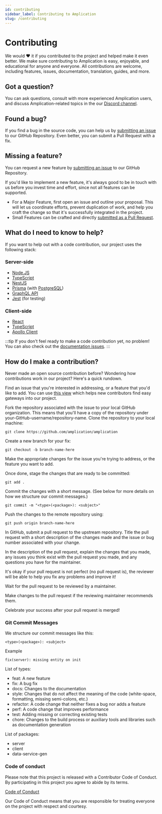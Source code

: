 ```yaml
---
id: contributing
sidebar_label: Contributing to Amplication
slug: /contributing
---
```


# Contributing

We would ❤️ it if you contributed to the project and helped make it even better.
We make sure contributing to Amplication is easy, enjoyable, and educational for anyone and everyone. All contributions are welcome, including features, issues, documentation, translation, guides, and more.

## Got a question?

You can ask questions, consult with more experienced Amplication users, and discuss Amplication-related topics in the our [Discord channel](https://discord.gg/b8MrjU6).

## Found a bug?

If you find a bug in the source code, you can help us by [submitting an issue](https://github.com/amplication/amplication/issues/new?assignees=&labels=type%3A%20bug&template=bug_report.md&title=) to our GitHub Repository. Even better, you can submit a Pull Request with a fix.

## Missing a feature?

You can request a new feature by [submitting an issue](https://github.com/amplication/amplication/issues/new?assignees=&labels=type%3A%20feature%20request&template=feature_request.md&title=) to our GitHub Repository.

If you'd like to implement a new feature, it's always good to be in touch with us before you invest time and effort, since not all features can be supported. 

- For a Major Feature, first open an issue and outline your proposal. This will let us coordinate efforts, prevent duplication of work, and help you craft the change so that it's successfully integrated in the project. 
- Small Features can be crafted and directly [submitted as a Pull Request](#submit-pr).

## What do I need to know to help?

If you want to help out with a code contribution, our project uses the following stack:

### Server-side

- [Node.JS](https://nodejs.org/)
- [TypeScript](https://www.typescriptlang.org/docs)
- [NestJS](https://docs.nestjs.com/)
- [Prisma](https://www.prisma.io/docs/) (with [PostgreSQL](https://www.postgresql.org/about/))
- [GraphQL API](https://docs.nestjs.com/graphql/quick-start)
- [Jest](https://docs.nestjs.com/fundamentals/testing) (for testing)

### Client-side

- [React](https://reactjs.org/docs/getting-started.html)
- [TypeScript](https://www.typescriptlang.org/docs)
- [Apollo Client](https://www.apollographql.com/docs/react/)


:::tip If you don't feel ready to make a code contribution yet, no problem! You can also check out the [documentation issues](https://github.com/amplication/amplication/labels/type%3A%20docs).
:::

## <a name="submit-pr"></a> How do I make a contribution?

Never made an open source contribution before? Wondering how contributions work in our project? Here's a quick rundown.

Find an issue that you're interested in addressing, or a feature that you'd like to add.
You can use [this view](https://github.com/amplication/amplication/issues?q=is%3Aopen+is%3Aissue+label%3A%22good+first+issue%22) which helps new contributors find easy gateways into our project.

Fork the repository associated with the issue to your local GitHub organization. This means that you'll have a copy of the repository under your-GitHub-username/repository-name.
Clone the repository to your local machine:

```
git clone https://github.com/amplication/amplication

```

Create a new branch for your fix:

```
git checkout -b branch-name-here
```

Make the appropriate changes for the issue you're trying to address, or the feature you want to add.

Once done, stage the changes that are ready to be committed:

```
git add .
```

Commit the changes with a short message. (See below for more details on how we structure our commit messages.)

```
git commit -m "<type>(<package>): <subject>"
```

Push the changes to the remote repository using:

```
git push origin branch-name-here
```

In GitHub, submit a pull request to the upstream repository. Title the pull request with a short description of the changes made and the issue or bug number associated with your change.

In the description of the pull request, explain the changes that you made, any issues you think exist with the pull request you made, and any questions you have for the maintainer.

It's okay if your pull request is not perfect (no pull request is), the reviewer will be able to help you fix any problems and improve it!

Wait for the pull request to be reviewed by a maintainer.

Make changes to the pull request if the reviewing maintainer recommends them.

Celebrate your success after your pull request is merged!


### Git Commit Messages

We structure our commit messages like this:

```
<type>(<package>): <subject>
```

Example

```
fix(server): missing entity on init
```

List of types:

- feat: A new feature
- fix: A bug fix
- docs: Changes to the documentation
- style: Changes that do not affect the meaning of the code (white-space, formatting, missing semi-colons, etc.)
- refactor: A code change that neither fixes a bug nor adds a feature
- perf: A code change that improves performance
- test: Adding missing or correcting existing tests
- chore: Changes to the build process or auxiliary tools and libraries such as documentation generation

List of packages:

- server
- client
- data-service-gen

### Code of conduct

Please note that this project is released with a Contributor Code of Conduct. By participating in this project you agree to abide by its terms.

[Code of Conduct](https://github.com/amplication/amplication/blob/master/code_of_conduct.md)

Our Code of Conduct means that you are responsible for treating everyone on the project with respect and courtesy.
